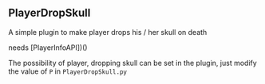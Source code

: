 PlayerDropSkull
------------

A simple plugin to make player drops his / her skull on death

needs [PlayerInfoAPI])()

The possibility of player, dropping skull can be set in the plugin, just modify the value of `P` in `PlayerDropSkull.py`
